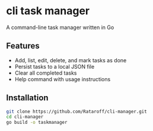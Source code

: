 # cli task manager

A command-line task manager written in Go

## Features

- Add, list, edit, delete, and mark tasks as done
- Persist tasks to a local JSON file
- Clear all completed tasks
- Help command with usage instructions

## Installation

```bash
git clone https://github.com/Rataroff/cli-manager.git
cd cli-manager
go build -o taskmanager
